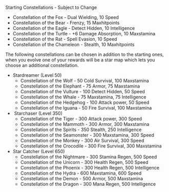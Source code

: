 Starting Constellations - Subject to Change

*   Constellation of the Fox - Dual Wielding, 10 Speed
*   Constellation of the Bear - Frenzy, 15 Maxhitpoints
*   Constellation of the Eagle - Detect Hidden, 10 Intelligence
*   Constellation of the Turtle - +6 Damage Absorption, 10 Maxstamina
*   Constellation of the Rat - Spell Evasion, 10 Speed
*   Constellation of the Chameleon - Stealth, 10 Maxhitpoints

The following constellations can be chosen in addition to the starting ones, when you evolve one of your rewards will be a star map which lets you choose an additional constellation.

*   Stardreamer (Level 50)
    *   Constellation of the Wolf - 50 Cold Survival, 100 Maxstamina
    *   Constellation of the Elephant - 75 Armor, 75 Maxstamina
    *   Constellation of the Vulture - 100 Detect Hidden, 50 Speed
    *   Constellation of the Whale - 75 Maxstamina, 75 Intelligence
    *   Constellation of the Hedgehog - 100 Attack power, 50 Speed
    *   Constellation of the Iguana - 50 Fire Survival, 100 Maxstamina
*    Starchaser (Level 350)
    *   Constellation of the Tiger - 300 Attack power, 300 Speed
    *   Constellation of the Mammoth - 300 Armor, 300 Maxstamina
    *   Constellation of the Spirits - 350 Stealth, 250 Intelligence
    *   Constellation of the Seamonster - 300 Maxstamina, 300 Speed
    *   Constellation of the Monkey - 300 Air Survival, 300 Speed
    *   Constellation of the Crocodile - 300 Fire Survival, 300 Maxstamina
*   Star Catcher (Level 650)
    *   Constellation of the Nightmare - 300 Stamina Regen, 500 Speed
    *   Constellation of the Unicorn - 300 Health Regen, 500 Speed
    *   Constellation of the Phoenix - 300 Health Regen, 500 Intelligence
    *   Constellation of the Hydra - 600 Maxstamina, 600 Speed
    *   Constellation of the Demon - 500 Armor, 500 Maxstamina
    *   Constellation of the Dragon - 300 Mana Regen, 500 Intelligence